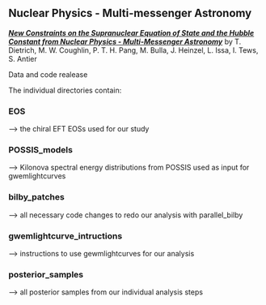 ## Nuclear Physics - Multi-messenger Astronomy
[***New Constraints on the Supranuclear Equation of State and the Hubble Constant from  Nuclear Physics - Multi-Messenger Astronomy***](https://arxiv.org/pdf/2002.11355.pdf) by T. Dietrich, M. W. Coughlin, P. T. H. Pang, M. Bulla, J. Heinzel, L. Issa, I. Tews, S. Antier

Data and code realease

The individual directories contain:   
### EOS  
--> the chiral EFT EOSs used for our study  

### POSSIS_models  
--> Kilonova spectral energy distributions from POSSIS used as input for gwemlightcurves  

### bilby_patches  
--> all necessary code changes to redo our analysis with parallel_bilby  

### gwemlightcurve_intructions  
--> instructions to use gewmlightcurves for our analysis  

### posterior_samples  
--> all posterior samples from our individual analysis steps  

